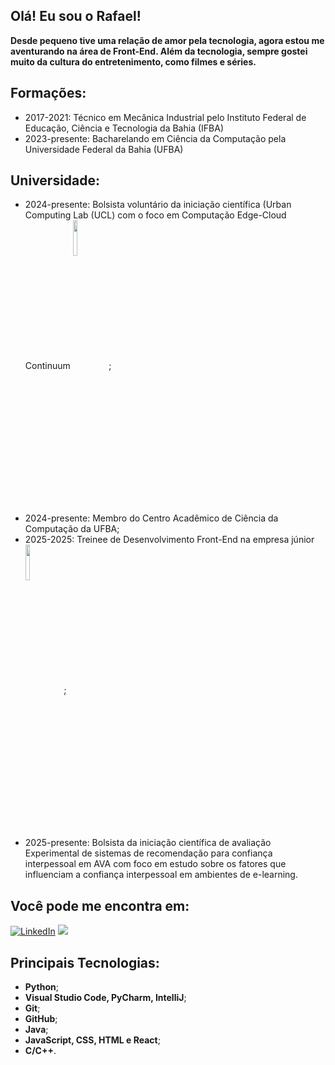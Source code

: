 ## Olá! Eu sou o Rafael!

**Desde pequeno tive uma relação de amor pela tecnologia, agora estou me aventurando na área de Front-End. Além da tecnologia, sempre gostei muito da cultura do entretenimento, como filmes e séries.**

## Formações:
- 2017-2021: Técnico em Mecânica Industrial pelo Instituto Federal de Educação, Ciência e Tecnologia da Bahia (IFBA)
- 2023-presente: Bacharelando em Ciência da Computação pela Universidade Federal da Bahia (UFBA)

## Universidade:
- 2024-presente: Bolsista voluntário da iniciação científica (Urban Computing Lab (UCL) com o foco em Computação Edge-Cloud Continuum [<img align="center" width="12%" src="https://ucl.ufba.br/assets/images/logo/fundo_azul.svg"/>](https://ucl.ufba.br/);
- 2024-presente: Membro do Centro Acadêmico de Ciência da Computação da UFBA;
- 2025-2025: Treinee de Desenvolvimento Front-End na empresa júnior [<img align="center" width="12%" src="https://www.titanci.com.br/_next/static/media/LogoFooter.1774f537.svg"/>](https://titanci.com.br) ;
- 2025-presente: Bolsista da iniciação científica de avaliação Experimental de sistemas de recomendação para confiança interpessoal em AVA com foco em estudo sobre os fatores que influenciam a confiança interpessoal em ambientes de e-learning.

## Você pode me encontra em:
[![LinkedIn](https://img.shields.io/badge/-LinkedIn-%230077B5?style=for-the-badge&logo=linkedin&logoColor=white)](https://www.linkedin.com/in/rafael-santana-766a4b288/)
[<img src="https://img.shields.io/badge/Outlook-0078D4.svg?style=for-the-badge&logo=Microsoft-Outlook&logoColor=white" />](mailto:rafael.s.santana43@outlook.com)

## Principais Tecnologias:
- **Python**;
- **Visual Studio Code, PyCharm, IntelliJ**;
- **Git**; 
- **GitHub**;
- **Java**;
- **JavaScript, CSS, HTML e React**;
- **C/C++**.
